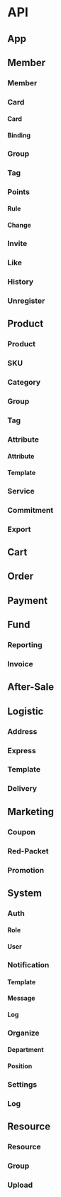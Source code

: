 # API

## App

## Member

### Member

### Card

#### Card

#### Binding

### Group

### Tag

### Points

#### Rule

#### Change

### Invite

### Like

### History

### Unregister

## Product

### Product

### SKU

### Category

### Group

### Tag

### Attribute

#### Attribute

#### Template

### Service

### Commitment

### Export

## Cart

## Order

## Payment

## Fund

### Reporting

### Invoice

## After-Sale

## Logistic

### Address

### Express

### Template

### Delivery

## Marketing

### Coupon

### Red-Packet

### Promotion

## System

### Auth

#### Role

#### User

### Notification

#### Template

#### Message

#### Log

### Organize

#### Department

#### Position

### Settings

### Log


## Resource

### Resource

### Group

### Upload
